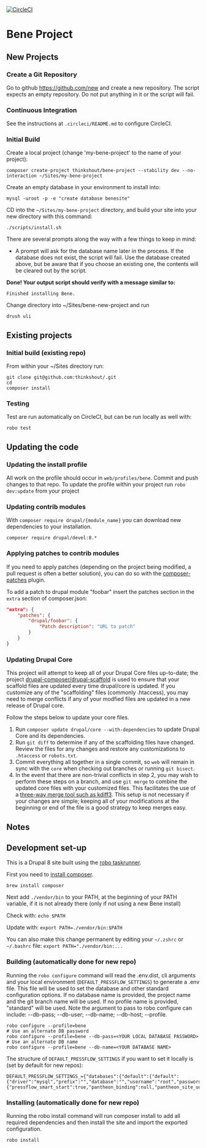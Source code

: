 [![CircleCI](https://circleci.com/gh/thinkshout/bene-project/tree/master.svg?style=svg)](https://circleci.com/gh/thinkshout/bene-project/tree/master)

# Bene Project

## New Projects

### Create a Git Repository

Go to github https://github.com/new and create a new repository. The script expects an empty repository. Do not put anything in it or the script will fail.

### Continuous Integration

See the instructions at `.circleci/README.md` to configure CircleCI.

### Initial Build

Create a local project (change 'my-bene-project' to the name of your project):

`composer create-project thinkshout/bene-project --stability dev --no-interaction ~/Sites/my-bene-project`

Create an empty database in your environment to install into:

`mysql -uroot -p -e "create database benesite"`

CD into the `~/Sites/my-bene-project` directory, and build your site into your new directory with this command:

`./scripts/install.sh`

There are several prompts along the way with a few things to keep in mind:
- A prompt will ask for the database name later in the process. If the database does not exist, the script will fail. Use the database created above, but be aware that if you choose an existing one, the contents will be cleared out by the script.

**Done! Your output script should verify with a message similar to:**

`Finished installing Bene.`

Change directory into ~/Sites/bene-new-project and run
```
drush uli
```
## Existing projects

### Initial build (existing repo)
From within your ~/Sites directory run:

```
git clone git@github.com:thinkshout/.git
cd 
composer install
```

### Testing

Test are run automatically on CircleCI, but can be run locally as well with:

```
robo test
```

## Updating the code

### Updating the install profile

All work on the profile should occur in `web/profiles/bene`. Commit and push changes to that repo. To update the profile 
within your project run `robo dev:update` from your project

### Updating contrib modules

With `composer require drupal/{module_name}` you can download new dependencies to your
installation.

```
composer require drupal/devel:8.*
```

### Applying patches to contrib modules

If you need to apply patches (depending on the project being modified, a pull
request is often a better solution), you can do so with the
[composer-patches](https://github.com/cweagans/composer-patches) plugin.

To add a patch to drupal module "foobar" insert the patches section in the `extra`
section of composer.json:
```json
"extra": {
    "patches": {
        "drupal/foobar": {
            "Patch description": "URL to patch"
        }
    }
}
```

### Updating Drupal Core

This project will attempt to keep all of your Drupal Core files up-to-date; the
project [drupal-composer/drupal-scaffold](https://github.com/drupal-composer/drupal-scaffold)
is used to ensure that your scaffold files are updated every time drupal/core is
updated. If you customize any of the "scaffolding" files (commonly .htaccess),
you may need to merge conflicts if any of your modfied files are updated in a
new release of Drupal core.

Follow the steps below to update your core files.

1. Run `composer update drupal/core --with-dependencies` to update Drupal Core and its dependencies.
1. Run `git diff` to determine if any of the scaffolding files have changed.
   Review the files for any changes and restore any customizations to
  `.htaccess` or `robots.txt`.
1. Commit everything all together in a single commit, so `web` will remain in
   sync with the `core` when checking out branches or running `git bisect`.
1. In the event that there are non-trivial conflicts in step 2, you may wish
   to perform these steps on a branch, and use `git merge` to combine the
   updated core files with your customized files. This facilitates the use
   of a [three-way merge tool such as kdiff3](http://www.gitshah.com/2010/12/how-to-setup-kdiff-as-diff-tool-for-git.html). This setup is not necessary if your changes are simple;
   keeping all of your modifications at the beginning or end of the file is a
   good strategy to keep merges easy.


## Notes

## Development set-up

This is a Drupal 8 site built using the [robo taskrunner](http://robo.li/).

First you need to [install composer](https://getcomposer.org/doc/00-intro.md#installation-linux-unix-osx).

`brew install composer`

Next add `./vendor/bin` to your PATH, at the beginning of your PATH variable, if it is not already there (only if not using a new Bene install)

Check with:
`echo $PATH`

Update with:
`export PATH=./vendor/bin:$PATH`

You can also make this change permanent by editing your `~/.zshrc` or `~/.bashrc` file:
`export PATH="./vendor/bin:...`

### Building (automatically done for new repo)

Running the `robo configure` command will read the .env.dist, cli arguments and
your local environment (`DEFAULT_PRESSFLOW_SETTINGS`) to generate a .env file. This file will be used to set
the database and other standard configuration options. If no database name is provided, the project name and the git branch name will be used. If no profile name is provided, "standard" will be used. Note the argument to pass to robo configure can include: --db-pass; --db-user; --db-name; --db-host; --profile.

```
robo configure --profile=bene
# Use an alternate DB password
robo configure --profile=bene --db-pass=<YOUR LOCAL DATABASE PASSWORD>
# Use an alternate DB name
robo configure --profile=bene --db-name=<YOUR DATABASE NAME>
```

The structure of `DEFAULT_PRESSFLOW_SETTINGS` if you want to set it locally is (set by default for new repos):

```
DEFAULT_PRESSFLOW_SETTINGS_={"databases":{"default":{"default":{"driver":"mysql","prefix":"","database":"","username":"root","password":"root","host":"localhost","port":3306}}},"conf":{"pressflow_smart_start":true,"pantheon_binding":null,"pantheon_site_uuid":null,"pantheon_environment":"local","pantheon_tier":"local","pantheon_index_host":"localhost","pantheon_index_port":8983,"redis_client_host":"localhost","redis_client_port":6379,"redis_client_password":"","file_public_path":"sites\/default\/files","file_private_path":"sites\/default\/files\/private","file_directory_path":"site\/default\/files","file_temporary_path":"\/tmp","file_directory_temp":"\/tmp","css_gzip_compression":false,"js_gzip_compression":false,"page_compression":false},"hash_salt":"","config_directory_name":"sites\/default\/config","drupal_hash_salt":""}
```

### Installing (automatically done for new repo)

Running the robo install command will run composer install to add all required
dependencies and then install the site and import the exported configuration.

```
robo install
```
